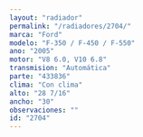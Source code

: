```yaml
---
layout: "radiador"
permalink: "/radiadores/2704/"
marca: "Ford"
modelo: "F-350 / F-450 / F-550"
ano: "2005"
motor: "V8 6.0, V10 6.8"
transmision: "Automática"
parte: "433836"
clima: "Con clima"
alto: "28 7/16"
ancho: "30"
observaciones: ""
id: "2704"
---
```


